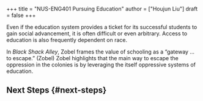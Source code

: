 +++
title = "NUS-ENG401 Pursuing Education"
author = ["Houjun Liu"]
draft = false
+++

Even if the education system provides a ticket for its successful students to gain social advancement, it is often difficult or even arbitrary. Access to education is also frequently dependent on race.

In _Black Shack Alley_, Zobel frames the value of schooling as a “gateway … to escape.” (Zobel) Zobel highlights that the main way to escape the oppression in the colonies is by leveraging the itself oppressive systems of education.


## Next Steps {#next-steps}